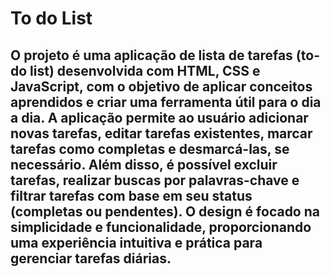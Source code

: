 # To do List

## O projeto é uma aplicação de lista de tarefas (to-do list) desenvolvida com HTML, CSS e JavaScript, com o objetivo de aplicar conceitos aprendidos e criar uma ferramenta útil para o dia a dia. A aplicação permite ao usuário adicionar novas tarefas, editar tarefas existentes, marcar tarefas como completas e desmarcá-las, se necessário. Além disso, é possível excluir tarefas, realizar buscas por palavras-chave e filtrar tarefas com base em seu status (completas ou pendentes). O design é focado na simplicidade e funcionalidade, proporcionando uma experiência intuitiva e prática para gerenciar tarefas diárias.







